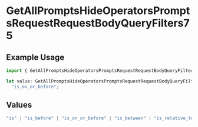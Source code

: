 # GetAllPromptsHideOperatorsPromptsRequestRequestBodyQueryFilters75

## Example Usage

```typescript
import { GetAllPromptsHideOperatorsPromptsRequestRequestBodyQueryFilters75 } from "@orq-ai/node/models/operations";

let value: GetAllPromptsHideOperatorsPromptsRequestRequestBodyQueryFilters75 =
  "is_on_or_before";
```

## Values

```typescript
"is" | "is_before" | "is_on_or_before" | "is_between" | "is_relative_today" | "is_relative_time" | "is_empty" | "is_not_empty"
```